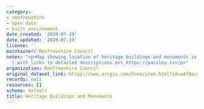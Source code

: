 ```yaml
---
category:
- renfrewshire
- open data
- built environment
date_created: '2019-07-19'
date_updated: '2019-07-19'
license: ''
maintainer: Renfrewshire Council
notes: "<p>Map showing location of heritage buildings and monuments in Renfrewshire\
  \ with links to detailed descriptions on\_https://paisley.is</p>"
organization: Renfrewshire Council
original_dataset_link: https://www.arcgis.com/home/item.html?id=a4f0ac4f0fed458cad272614796a3e2e
records: null
resources: []
schema: default
title: Heritage Buildings and Monuments
---
```

